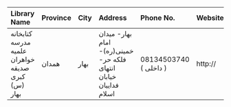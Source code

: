 | Library Name                                     | Province   | City   | Address                                                                | Phone No.              | Website   |
|:-------------------------------------------------|:-----------|:-------|:-----------------------------------------------------------------------|:-----------------------|:----------|
| کتابخانه مدرسه علمیه خواهران صدیقه کبری (س) بهار | همدان      | بهار   | بهار- میدان امام خمینی(ره)- فلكه حر- انتهای خیابان فداییان اسلام       | 08134503740 ( داخلی  ) | http://   |